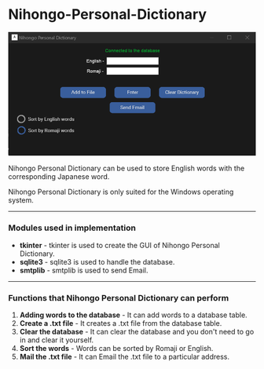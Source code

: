 # Nihongo-Personal-Dictionary

![Screenshot](https://github.com/moonlight-blue/Nihongo-Personal-Dictionary/blob/main/images/screenshot.png?raw=true)

Nihongo Personal Dictionary can be used to store English words with the corresponding Japanese word. 

Nihongo Personal Dictionary is only suited for the Windows operating system.

---
### Modules used in implementation

- **tkinter** - tkinter is used to create the GUI of Nihongo Personal Dictionary.
- **sqlite3** - sqlite3 is used to handle the database.
- **smtplib** - smtplib is used to send Email.
---
### Functions that Nihongo Personal Dictionary can perform

1. **Adding words to the database** - It can add words to a database table.
2. **Create a .txt file** - It creates a .txt file from the database table.
3. **Clear the database** - It can clear the database and you don't need to go in and clear it yourself.
4. **Sort the words** - Words can be sorted by Romaji or English.
5. **Mail the .txt file** - It can Email the .txt file to a particular address.